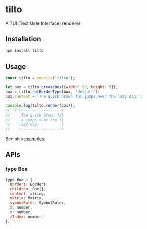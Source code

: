 # tilto

A TUI (Text User Interface) renderer


## Installation
```bash
npm install tilto
```


## Usage

```js
const tilto = require('tilto');

let box = tilto.createBox({width: 20, height: 5});
box = tilto.setBorderType(box, 'default');
box.content = 'The quick brown fox jumps over the lazy dog.';

console.log(tilto.render(box));
// -> +------------------+
//    |The quick brown fo|
//    |x jumps over the l|
//    |azy dog.          |
//    +------------------+
```

See also [examples](/examples).


## APIs
### type Box
```js
type Box = {
  borders: Borders;
  children: Box[];
  content: string,
  matrix: Matrix,
  symbolRuler: SymbolRuler,
  x: number,
  y: number,
  zIndex: number,
};
```
